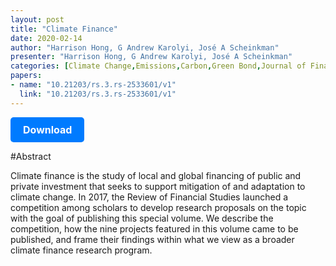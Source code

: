 ```yaml
---
layout: post
title: "Climate Finance"
date: 2020-02-14
author: "Harrison Hong, G Andrew Karolyi, José A Scheinkman"
presenter: "Harrison Hong, G Andrew Karolyi, José A Scheinkman"
categories: [Climate Change,Emissions,Carbon,Green Bond,Journal of Financial Studies]
papers:
- name: "10.21203/rs.3.rs-2533601/v1"
  link: "10.21203/rs.3.rs-2533601/v1"
---
```


<p>
  <a href='https://www.nber.org/system/files/working_papers/w28226/w28226.pdf' class='button'>
    Download
  </a>
</p>

<style>
  .button {
    display: inline-block;
    padding: 10px 20px;
    background-color: #007bff;
    color: #fff;
    text-decoration: none;
    border-radius: 5px;
    font-size: 16px;
    font-weight: bold;
  }
</style>

#Abstract
<p>Climate finance is the study of local and global financing of public and private investment that seeks to support mitigation of and adaptation to climate change. In 2017, the Review of Financial Studies launched a competition among scholars to develop research proposals on the topic with the goal of publishing this special volume. We describe the competition, how the nine projects featured in this volume came to be published, and frame their findings within what we view as a broader climate finance research program.</p>
